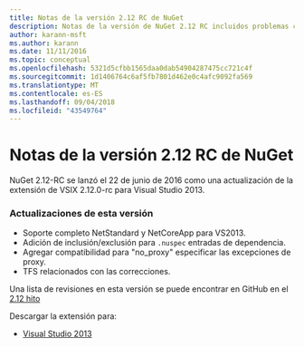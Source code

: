 ```yaml
---
title: Notas de la versión 2.12 RC de NuGet
description: Notas de la versión de NuGet 2.12 RC incluidos problemas conocidos, correcciones de errores, características agregadas y dcr.
author: karann-msft
ms.author: karann
ms.date: 11/11/2016
ms.topic: conceptual
ms.openlocfilehash: 5321d5cfbb1565daa0dab54904287475cc721c4f
ms.sourcegitcommit: 1d1406764c6af5fb7801d462e0c4afc9092fa569
ms.translationtype: MT
ms.contentlocale: es-ES
ms.lasthandoff: 09/04/2018
ms.locfileid: "43549764"
---
```

# <a name="nuget-212-rc-release-notes"></a>Notas de la versión 2.12 RC de NuGet

NuGet 2.12-RC se lanzó el 22 de junio de 2016 como una actualización de la extensión de VSIX 2.12.0-rc para Visual Studio 2013.

### <a name="updates-in-this-release"></a>Actualizaciones de esta versión

* Soporte completo NetStandard y NetCoreApp para VS2013.
* Adición de inclusión/exclusión para `.nuspec` entradas de dependencia.
* Agregar compatibilidad para "no_proxy" especificar las excepciones de proxy.
* TFS relacionados con las correcciones.

Una lista de revisiones en esta versión se puede encontrar en GitHub en el [2.12 hito](https://github.com/NuGet/Home/issues?q=milestone%3A2.12+is%3Aclosed)

Descargar la extensión para:

* [Visual Studio 2013](https://dist.nuget.org/visualstudio-2013-vsix/v2.12.0-rc/NuGet.Tools.vsix)
